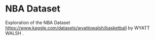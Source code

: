 # NBA Dataset

Exploration of the NBA Dataset https://www.kaggle.com/datasets/wyattowalsh/basketball by WYATT WALSH
.
